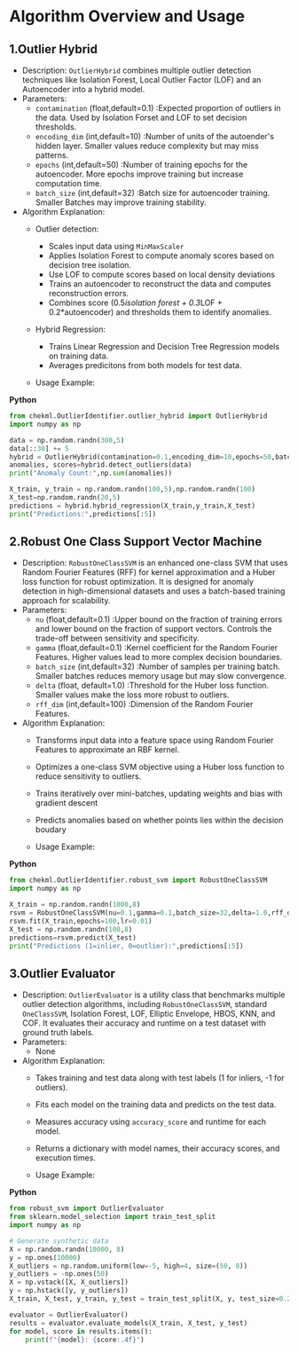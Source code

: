  # Algorithm Overview and Usage

 ## 1.Outlier Hybrid
 - Description: `OutlierHybrid` combines multiple outlier detection techniques like Isolation Forest, Local Outlier Factor (LOF) and an Autoencoder into a hybrid model.
 - Parameters:
   - `contamination` (float,default=0.1) :Expected proportion of outliers in the data. Used by Isolation Forset and LOF to set decision thresholds.
   - `encoding_dim` (int,default=10) :Number of units of the autoender's hidden layer. Smaller values reduce complexity but may miss patterns.
   - `epochs` (int,default=50) :Number of training epochs for the autoencoder. More epochs improve training but increase computation time.
   - `batch_size` (int,default=32) :Batch size for autoencoder training. Smaller Batches may improve training stability.
- Algorithm Explanation:
  - Outlier detection:
    - Scales input data using `MinMaxScaler`
    - Applies Isolation Forest to compute anomaly scores based on decision tree isolation.
    - Use LOF to compute scores based on local density deviations
    - Trains an autoencoder to reconstruct the data and computes reconstruction errors.
    - Combines score (0.5*isolation forest + 0.3*LOF + 0.2*autoencoder) and thresholds them to identify anomalies.
  - Hybrid Regression:
    - Trains Linear Regression and Decision Tree Regression models on training data.
    - Averages predicitons from both models for test data.
   
  - Usage Example:
 
**Python**
```python
from chekml.OutlierIdentifier.outlier_hybrid import OutlierHybrid
import numpy as np

data = np.random.randn(300,5)
data[::30] += 5
hybrid = OutlierHybrid(contamination=0.1,encoding_dim=10,epochs=50,batch_size=32)
anomalies, scores=hybrid.detect_outliers(data)
print("Anomaly Count:",np.sum(anomalies))

X_train, y_train = np.random.randn(100,5),np.random.randn(100)
X_test=np.random.randn(20,5)
predictions = hybrid.hybrid_regression(X_train,y_train,X_test)
print("Predictions:",predictions[:5])
```

 ## 2.Robust One Class Support Vector Machine
 - Description: `RobustOneClassSVM` is an enhanced one-class SVM that uses Random Fourier Features (RFF) for kernel approximation and a Huber loss function for robust optimization. It is designed for anomaly detection in high-dimensional datasets and uses a batch-based training approach for scalability.
 - Parameters:
   - `nu` (float,default=0.1) :Upper bound on the fraction of training errors and lower bound on the fraction of support vectors. Controls the trade-off between sensitivity and specificity.
   - `gamma` (float,default=0.1) :Kernel coefficient for the Random Fourier Features. Higher values lead to more complex decision boundaries.
   - `batch_size` (int,default=32) :Number of samples per training batch. Smaller batches reduces memory usage but may slow convergence.
   - `delta` (float, default=1.0) :Threshold for the Huber loss function. Smaller values make the loss more robust to outliers.
   - `rff_dim` (int,default=100) :Dimension of the Random Fourier Features.
 - Algorithm Explanation:
   - Transforms input data into a feature space using Random Fourier Features to approximate an RBF kernel.
   - Optimizes a one-class SVM objective using a Huber loss function to reduce sensitivity to outliers.
   - Trains iteratively over mini-batches, updating weights and bias with gradient descent
   - Predicts anomalies based on whether points lies within the decision boudary
  
   - Usage Example:
  
**Python**
```python
from chekml.OutlierIdentifier.robust_svm import RobustOneClassSVM
import numpy as np

X_train = np.random.randn(1000,8)
rsvm = RobustOneClassSVM(nu=0.1,gamma=0.1,batch_size=32,delta=1.0,rff_dim=100)
rsvm.fit(X_train,epochs=100,lr=0.01)
X_test = np.random.randn(100,8)
predictions=rsvm.predict(X_test)
print("Predictions (1=inlier, 0=outlier):",predictions[:5])
```
 ## 3.Outlier Evaluator
 - Description: `OutlierEvaluator` is a utility class that benchmarks multiple outlier detection algorithms, including `RobustOneClassSVM`, standard `OneClassSVM`, Isolation Forest, LOF, Elliptic Envelope, HBOS, KNN, and COF. It evaluates their accuracy and runtime on a test dataset with ground truth labels.
 - Parameters:
   - None
 - Algorithm Explanation:
   - Takes training and test data along with test labels (1 for inliers, -1 for outliers).
   - Fits each model on the training data and predicts on the test data.
   - Measures accuracy using `accuracy_score` and runtime for each model.
   - Returns a dictionary with model names, their accuracy scores, and execution times.
  
   - Usage Example:
   
**Python**
```python
from robust_svm import OutlierEvaluator
from sklearn.model_selection import train_test_split
import numpy as np

# Generate synthetic data
X = np.random.randn(10000, 8)
y = np.ones(10000)
X_outliers = np.random.uniform(low=-5, high=4, size=(50, 8))
y_outliers = -np.ones(50)
X = np.vstack([X, X_outliers])
y = np.hstack([y, y_outliers])
X_train, X_test, y_train, y_test = train_test_split(X, y, test_size=0.2, random_state=42)

evaluator = OutlierEvaluator()
results = evaluator.evaluate_models(X_train, X_test, y_test)
for model, score in results.items():
    print(f"{model}: {score:.4f}")
```

